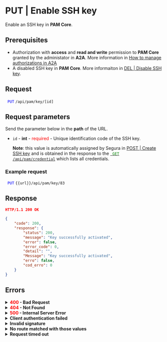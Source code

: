 # PUT | Enable SSH key

Enable an SSH key in **PAM Core**.

## Prerequisites
* Authorization with **access** and **read and write** permission to **PAM Core** granted by the administator in **A2A**. 
More information in [How to manage authorizations in A2A](/v4/docs/how-to-manage-authorizations-in-a2a)
* A disabled SSH key in **PAM Core**. 
More informaiton in [DEL | Disable SSH key](/v4/docs/api-del-disable-ssh-key).

## Request

 <code><span style="color:blue"> PUT</code></span> `/api/pam/key/[id]`

## Request parameters

Send the parameter below in the <b>path</b> of the URL.

* <code>id</code> - <b>int</b> - <span style="color:red">required</span> - Unique identification code of the SSH key.
    <p><b>Note</b>: this value is automatically assigned by Segura in <a href="/v4/docs/api-post-create-ssh-key">POST | Create SSH key</a> and is obtained in the response to the <a href="/v4/docs/api-get-list-all-credentials"><code><span style="color:green"> GET</code></span> <code>/api/pam/credential</code></a> which lists all credentials. 
    
### Example request

<code><span style="color:blue"> PUT</code></span> `{{url}}/api/pam/key/83`

## Response

```json
HTTP/1.1 200 OK
```

 
```json
{
    "code": 200,
    "response": {
        "status": 200,
        "message": "Key successfully activated",
        "error": false,
        "error_code": 0,
        "detail": "",
        "Message": "Key successfully activated",
        "erro": false,
        "cod_erro": 0
    }
}
```

## Errors

<details>
<summary><b><span style="color:red">400</span> - Bad Request</b></summary>
 
* * *
    

<b>Message: "1009: No access to credential"</b>

<br><b>Possible cause</b>: you don't have the authorization to access this credential. 
    
   <b>Solution</b>: ask the administrator to check your permission to access this credential.

* * *    
    
<b>Message: "1015: SSH key not found"</b>     

<br><b>Possible cause</b>: the SSH key wasn't found.<p>
     
<b>Solution</b>: check the value for the <code>id</code> and resend the request.


* * *
  
 <b>Message: "1016: The item is not a ssh key"</b><br>
<br><b>Possible cause</b>: the value for the <code>id</code> doesn't belong to an SSH key.

<b>Solution</b>: check the value for the <code>id</code> and resend the request.


***


<b>Message: "1039: Without PAM Configuration Access permission"</b>  
<br><b>Possible cause</b>: your authorization doesn’t have permission to create a credential. 
     
<b>Solution</b>: ask the administrator to check your <b>read and write</b> permission to <b>PAM Core</b> resources in <b>A2A</b>.



***
  
<b>Message: "1045: Ssh key is already activated"</b>

<p><b>Possible cause</b>: the SSH key is already active.<br></p>

***  
</details>


<details>
<summary><b><span style="color:red">404</span> - Not Found</b></summary>

***
<b>Message: "Resource sub not found"</b><br>

<p><b>Possible cause</b>: the URL or the requested resource isn’t correct.<br>
        
<b>Solution</b>: check the URL and make sure the parameter is correct.</p>
* * *
</details>


<details>
 
<summary><b><span style="color:red">500</span> - Internal Server Error</b></summary>

***
    
<b>Message: "Unexpected error."</b><br>
 
<p><b>Possible cause</b>: the error is in the Segura server.<br>
        
<b>Solution</b>: contact the support team for more information.</p>

***

<b>Message: "You are not authorized to access this resource."</b>

<p><b>Possible cause</b>: you don’t have the authorization to access this resource.<br>
        
<b>Solution</b>: ask the administrator to check your permission to access the <b>PAM Core</b> resources in <b>A2A</b>.</p>

* * *
 </details>   

  

<details>
<summary><b>Client authentication failed</b></summary>

*** 
   
<b>Message: "Client authentication failed."</b>
<p><b>Possible cause</b>: failure in your application authentication with the Segura server. <br>
        
<b>Solution</b>: check the authentication parameters such as <code>Access Token URL</code>, <code>Client ID</code> e <code>Client secret</code> and request a new access token.</p>
 
* * *   
</details>
     
  

<details>
<summary><b>Invalid signature</b></summary>

*** 
    
<b>Message: "Invalid signature"</b>
    
<p><b>Possible cause</b>: failure in recognizing the URL of the client application.
        
<b>Solution</b>: check the URL of the client application and resent the request.</p>

* * * 
</details>
     

<details>
    <summary><b>No route matched with those values</b></summary>
    
***   
    
<b>Message: "No route matched with those values."</b>
   <p><b>Possible cause</b>: the authorization header is missing in the API request.<br>
        
  <b>Solution</b>: request a new access token.</p>
   
 * * *
</details>
 

<details>
    <summary><b> Request timed out</b></summary>
    
***
    
<b>Message: "Request timed out."</b>
<p><b>Possible cause</b>: the request time has expired.<br>
        
<b>Solution</b>: check the connectivity between the source of the request and the Segura server.</p>
</details>